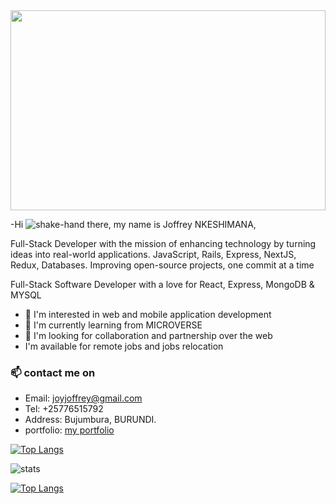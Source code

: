 <!-- ![animating](https://user-images.githubusercontent.com/68817603/210844142-d7c0f35a-72f9-45db-a6fa-cce3099cde29.gif) -->


<img src="https://user-images.githubusercontent.com/68817603/210844142-d7c0f35a-72f9-45db-a6fa-cce3099cde29.gif"  width="100%" height="320px">

-Hi ![shake-hand](https://user-images.githubusercontent.com/68817603/210852949-fb91aa8f-55eb-46c6-9673-42e5e8d0e086.gif)
 there, my name is Joffrey NKESHIMANA,

Full-Stack Developer with the mission of enhancing technology by turning ideas into real-world applications. JavaScript, Rails, Express, NextJS, Redux, Databases. Improving open-source projects, one commit at a time


 Full-Stack Software Developer with a love for React, Express, MongoDB & MYSQL
- 👀 I'm interested in web and mobile application development
- 🌱 I'm currently learning from MICROVERSE
- 💞️ I'm looking for collaboration and partnership over the web
- I'm available for remote jobs and jobs relocation
### 📫 contact me on 
- Email: [joyjoffrey@gmail.com](joyjoffrey@gmail.com)
- Tel: +25776515792
- Address: Bujumbura, BURUNDI.
- portfolio: [my portfolio](https://joffrey-portfolio.netlify.app/)



[![Top Langs](https://github-readme-stats.vercel.app/api/top-langs/?username=joffreynk&langs_count=8&layout=compact)](https://github.com/joffreynk/github-readme-stats)



![stats](https://github-readme-stats.vercel.app/api?username=joffreynk&show_icons=true&theme=radical)


[![Top Langs](https://github-readme-stats.vercel.app/api/top-langs/?username=joffreynk&langs_count=8)](https://github.com/joffreynk/github-readme-stats)
